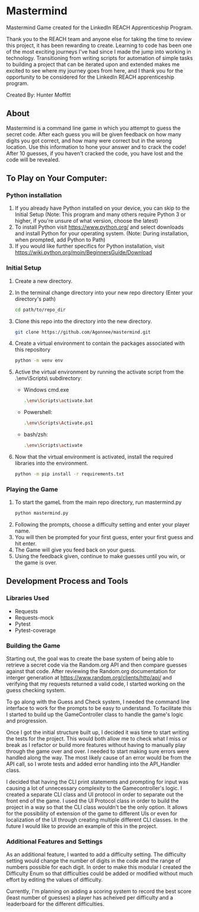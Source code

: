 # Mastermind
Mastermind Game created for the LinkedIn REACH Apprenticeship Program.

Thank you to the REACH team and anyone else for taking the time to review this project, it has been rewarding to create. Learning to code has been one of the most exciting journeys I've had since I made the jump into working in technology. Transitioning from writing scripts for automation of simple tasks to building a project that can be iterated upon and extended makes me excited to see where my journey goes from here, and I thank you for the opportunity to be considered for the LinkedIn REACH apprenticeship program.

Created By: Hunter Moffitt

## About
Mastermind is a command line game in which you attempt to guess the secret code. 
After each guess you will be given feedback on how many digits you got correct, and how many were correct but in the wrong location.
Use this information to hone your answer and to crack the code!
After 10 guesses, if you haven't cracked the code, you have lost and the code will be revealed.

## To Play on Your Computer:

### Python installation
1. If you already have Python installed on your device, you can skip to the Initial Setup
   (Note: This program and many others require Python 3 or higher, if you're unsure of what version, choose the latest)
2. To install Python visit https://www.python.org/ and select downloads and install Python for your operating system.
   (Note: During installation, when prompted, add Python to Path) 
3. If you would like further specifics for Python installation, visit https://wiki.python.org/moin/BeginnersGuide/Download 

### Initial Setup
1. Create a new directory. 
2. In the terminal change directory into your new repo directory (Enter your directory's path)
   ```bash
   cd path/to/repo_dir
   ```
3. Clone this repo into the directory into the new directory.
   ```bash
   git clone https://github.com/Agonnee/mastermind.git
   ```
4. Create a virtual environment to contain the packages associated with this repository
   ```bash
   python -m venv env
   ```
5. Active the virtual environment by running the activate script from the .\env\Scripts\ subdirectory:

   - Windows cmd.exe
     ```bash
     .\env\Scripts\activate.bat
     ```
   - Powershell:
     ```bash
     .\env\Scripts\Activate.ps1
     ```
   - bash/zsh:
     ```bash
     .\env\Scripts\activate
     ```
6. Now that the virtual environment is activated, install the required libraries into the environment.
   ```bash
   python -m pip install -r requirements.txt
   ```
### Playing the Game

1. To start the gameL from the main repo directory, run mastermind.py
   ```bash
   python mastermind.py
   ```
2. Following the prompts, choose a difficulty setting and enter your player name.
3. You will then be prompted for your first guess, enter your first guess and hit enter.
4. The Game will give you feed back on your guess.
5. Using the feedback given, continue to make guesses until you win, or the game is over.


## Development Process and Tools

### Libraries Used
- Requests
- Requests-mock
- Pytest
- Pytest-coverage

### Building the Game
Starting out, the goal was to create the base system of being able to retrieve a secret code via the Random.org API and then compare guesses against that code. After reviewing the Random.org documentation for interger generation at https://www.random.org/clients/http/api/ and verifying that my requests returned a valid code, I started working on the guess checking system.

To go along with the Guess and Check system, I needed the command line interface to work for the prompts to be easy to understand. To facilitate this I started to build up the GameController class to handle the game's logic and progression.

Once I got the initial structure built up, I decided it was time to start writing the tests for the project. This would both allow me to check what I miss or break as I refactor or build more features without having to manually play through the game over and over. I needed to start making sure errors were handled along the way. The most likely cause of an error would be from the API call, so I wrote tests and added error handling into the API_Handler class.

I decided that having the CLI print statements and prompting for input was causing a lot of unnecessary complexity to the Gamecontroller's logic. I created a separate CLI class and UI protocol in order to separate out the front end of the game. I used the UI Protocol class in order to build the project in a way so that the CLI class wouldn't be the only option. It allows for the possibility of extension of the game to different UIs or even for localization of the UI through creating multiple different CLI classes. In the future I would like to provide an example of this in the project.

### Additional Features and Settings

As an additional feature, I wanted to add a difficulty setting. The difficulty setting would change the number of digits in the code and the range of numbers possible for each digit. In order to make this modular I created the Difficulty Enum so that difficulties could be added or modified without much effort by editing the values of difficulty.

Currently, I'm planning on adding a scoring system to record the best score (least number of guesses) a player has acheived per difficulty and a leaderboard for the different difficulties.

